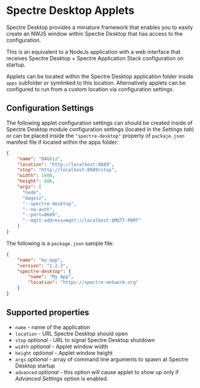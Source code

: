# Spectre Desktop Applets

Spectre Desktop provides a miniature framework that enables you to
easily create an NWJS window within Spectre Desktop that has access
to the configuration.

This is an equivalent to a NodeJs application with a web interface
that receives Spectre Desktop + Spectre Application Stack
configuration on startup.

Applets can be located within the Spectre Desktop application folder
inside `apps` subfolder or symlinked to this location. Alternatively
applets can be configured to run from a custom location via
configuration settings.

## Configuration Settings

The following applet configuration settings can should be created
inside of Spectre Desktop module configuration settings (located in
the *Settings tab*) or can be placed inside the `"spectre-desktop"`
property of `packaje.json` manifest file if located within the apps
folder:

```json
{
    "name": "DAGViz",
    "location": "http://localhost:8689",
    "stop": "http://localhost:8689/stop",
    "width": 1600,
    "height": 680,
    "args": [
      "node",
      "dagviz",
      "--spectre-desktop",
      "--no-auth",
      "--port=8689",
      "--mqtt-address=mqtt://localhost:$MQTT-PORT"
    ]
}
```

The following is a `package.json` sample file:

```json
{
    "name": "my-app",
    "version": "1.2.3",
    "spectre-desktop": { 
        "name": "My App",
        "location": "https://spectre-network.org"
    }
}
```

## Supported properties

* `name` - name of the application
* `location` - URL Spectre Desktop should open
* `stop` *optional* - URL to signal Spectre Desktop shutdown
* `width` *optional* - Applet window width
* `height` *optional* - Applet window height
* `args` *optional* - array of command line arguments to spawn at
  Spectre Desktop startup
* `advanced` *optional* - this option will cause applet to show up
  only if *Advanced Settings* option is enabled.
